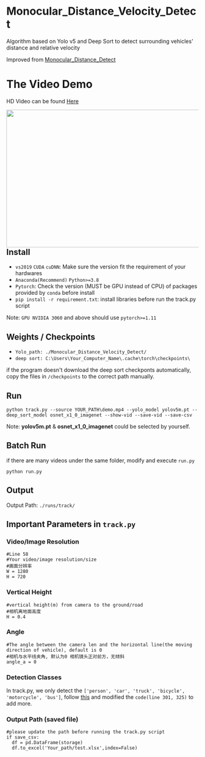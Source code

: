 # Monocular_Distance_Velocity_Detect
Algorithm based on Yolo v5 and Deep Sort to detect surrounding vehicles' distance and relative velocity

Improved from [Monocular_Distance_Detect](https://github.com/404nofound/Monocular_Distance_Detect)

# The Video Demo
HD Video can be found [Here](https://github.com/404nofound/Monocular_Distance_Velocity_Detect/blob/main/HD_test_ouput.gif)

<img align="center" src="https://github.com/404nofound/Monocular_Distance_Velocity_Detect/blob/main/test_output.gif" alt="" width="640" height="360" style="display: inline; float: right"/>

## Install

- `vs2019` `CUDA` `cuDNN`: Make sure the version fit the requirement of your hardwares
- `Anaconda(Recommend)` `Python>=3.8`
- `Pytorch`: Check the version (MUST be GPU instead of CPU) of packages provided by `conda` before install
- `pip install -r requirement.txt`: install libraries before run the track.py script

Note: `GPU NVIDIA 3060` and above should use `pytorch>=1.11`

## Weights / Checkpoints
- `Yolo_path: ./Monocular_Distance_Velocity_Detect/` 
- `deep sort: C:\Users\Your_Computer_Name\.cache\torch\checkpoints\`

if the program doesn't download the deep sort checkponts automatically, copy the files in `/checkpoints` to the correct path manually.

## Run

```
python track.py --source YOUR_PATH\demo.mp4 --yolo_model yolov5m.pt --deep_sort_model osnet_x1_0_imagenet --show-vid --save-vid --save-csv
```

Note: **yolov5m.pt** & **osnet_x1_0_imagenet** could be selected by yourself.

## Batch Run

if there are many videos under the same folder, modify and execute `run.py`

```
python run.py
```

## Output

Output Path: `./runs/track/`

## Important Parameters in `track.py`

### Video/Image Resolution
```
#Line 58
#Your video/image resolution/size
#画面分辨率
W = 1280
H = 720
```

### Vertical Height
```
#vertical height(m) from camera to the ground/road
#相机离地面高度
H = 0.4
```

### Angle
```
#The angle between the camera len and the horizontal line(the moving direction of vehicle), default is 0
#相机与水平线夹角, 默认为0 相机镜头正对前方，无倾斜
angle_a = 0
```

### Detection Classes

In track.py, we only detect the `['person', 'car', 'truck', 'bicycle', 'motorcycle', 'bus']`,
follow [this](https://blog.csdn.net/weixin_44026604/article/details/115016636) and modified the `code(line 301, 325)` to add more.

### Output Path (saved file)
```
#please update the path before running the track.py script
if save_csv:
  df = pd.DataFrame(storage)
  df.to_excel('Your_path/test.xlsx',index=False)
```
